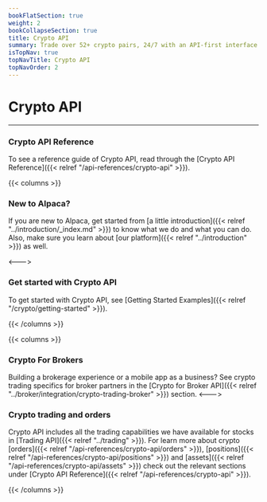 ```yaml
---
bookFlatSection: true
weight: 2
bookCollapseSection: true
title: Crypto API
summary: Trade over 52+ crypto pairs, 24/7 with an API-first interface
isTopNav: true
topNavTitle: Crypto API
topNavOrder: 2
---
```


# Crypto API

---

### **Crypto API Reference**

To see a reference guide of Crypto API, read through the [Crypto API Reference]({{< relref "/api-references/crypto-api" >}}).

{{< columns >}}

### **New to Alpaca?**

If you are new to Alpaca, get started from [a little introduction]({{< relref
"../introduction/_index.md" >}}) to know what we do and what you can do.
Also, make sure you learn about [our platform]({{< relref "../introduction" >}}) as well.

<--->

### **Get started with Crypto API**

To get started with Crypto API, see [Getting Started Examples]({{< relref "/crypto/getting-started" >}}).

{{< /columns >}}

{{< columns >}}

### **Crypto For Brokers**

Building a brokerage experience or a mobile app as a business? See crypto trading specifics for broker partners in the [Crypto for Broker API]({{< relref "../broker/integration/crypto-trading-broker" >}}) section.
<--->

### **Crypto trading and orders**

Crypto API includes all the trading capabilities we have available for stocks in [Trading API]({{< relref "../trading" >}}). For learn more about crypto [orders]({{< relref "/api-references/crypto-api/orders" >}}),
[positions]({{< relref "/api-references/crypto-api/positions" >}})
and [assets]({{< relref "/api-references/crypto-api/assets" >}}) check out the relevant sections under [Crypto API Reference]({{< relref "/api-references/crypto-api" >}}).

{{< /columns >}}

&nbsp;
